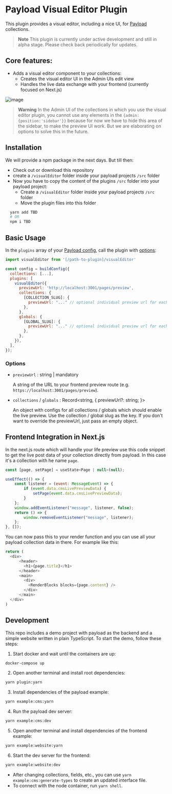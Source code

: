# Payload Visual Editor Plugin
This plugin provides a visual editor, including a nice UI, for [Payload](https://github.com/payloadcms/payload) collections.

> **Note**
> This plugin is currently under active development and still in alpha stage. Please check back periodically for updates.

## Core features:

- Adds a visual editor component to your collections:
  - Creates the visual editor UI in the Admin UIs edit view
  - Handles the live data exchange with your frontend (currently focused on Next.js)

![image](https://github.com/pemedia/payload-visual-live-preview/blob/main/visual-editor-screenshot.png?raw=true)

> **Warning**
> In the Admin UI of the collections in which you use the visual editor plugin, you cannot use any elements in the `{admin: {position:'sidebar'}}` because for now we have to hide this area of the sidebar, to make the preview UI work. But we are elaborating on options to solve this in the future.

## Installation

We will provide a npm package in the next days. But till then:
- Check out or download this repository
- create a `/visualEditor` folder inside your payload projects `/src` folder
- Now you have to copy the content of the plugins `/src` folder into your payload project:
  - Create a `/visualEditor` folder inside your payload projects `/src` folder
  - Move the plugin files into this folder

```bash
  yarn add TBD
  # OR
  npm i TBD
```

## Basic Usage

In the `plugins` array of your [Payload config](https://payloadcms.com/docs/configuration/overview), call the plugin with [options](#options):

```js
import visualEditor from '[/path-to-plugin]/visualEditor'

const config = buildConfig({
  collections: [...],
  plugins: [
    visualEditor({
      previewUrl: 'http://localhost:3001/pages/preview',
      collections: {
        [COLLECTION_SLUG]: {
          previewUrl: "..." // optional individual preview url for each collection
        },
      },
      globals: {
        [GLOBAL_SLUG]: {
          previewUrl: "..." // optional individual preview url for each global
        },
      },
    }),
  ],
});
```

### Options

- `previewUrl` : string | mandatory

  A string of the URL to your frontend preview route (e.g. `https://localhost:3001/pages/preview`).

- `collections` / `globals` : Record<string, { previewUrl?: string; }>

  An object with configs for all collections / globals which should enable the live preview.
  Use the collection / global slug as the key.
  If you don't want to override the previewUrl, just pass an empty object.
  
## Frontend Integration in Next.js 

In the next.js route which will handle your life preview use this code snippet to get the live post data of your collection directly from payload. In this case it's a collection with he name `page`. 

```js
const [page, setPage] = useState<Page | null>(null);

useEffect(() => {
    const listener = (event: MessageEvent) => {
        if (event.data.cmsLivePreviewData) {
            setPage(event.data.cmsLivePreviewData);
        }
    };
    window.addEventListener("message", listener, false);
    return () => {
        window.removeEventListener("message", listener);
    };
}, []);
```
You can now pass this to your render function and you can use all your payload collection data in there. For example like this:

```js
return (
  <div>
      <header>
        <h1>{page.title}</h1>
      </header>
      <main>
        <div>
          <RenderBlocks blocks={page.content} />
        </div>
      </main>
  </div>
)
```

## Development

This repo includes a demo project with payload as the backend and a simple website written in plain TypeScript.
To start the demo, follow these steps:

1. Start docker and wait until the containers are up:

```sh
docker-compose up
```

2. Open another terminal and install root dependencies:

```sh
yarn plugin:yarn
```

3. Install dependencies of the payload example:

```sh
yarn example:cms:yarn
```

4. Run the payload dev server:

```sh
yarn example:cms:dev
```

5. Open another terminal and install dependencies of the frontend example:

```sh
yarn example:website:yarn
```

6. Start the dev server for the frontend:

```sh
yarn example:website:dev
```

- After changing collections, fields, etc., you can use `yarn example:cms:generate-types` to create an updated interface file.
- To connect with the node container, run `yarn shell`.
